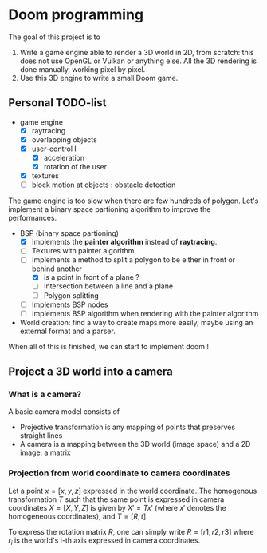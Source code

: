 # Doom programming

The goal of this project is to 

1. Write a game engine able to render a 3D world in 2D, from scratch: this does not use OpenGL or Vulkan or anything else. All the 3D rendering is done manually, working pixel by pixel.
2. Use this 3D engine to write a small Doom game.

## Personal TODO-list

- game engine
    - [x] raytracing
    - [x] overlapping objects
    - [x] user-control I
      - [x] acceleration
      - [x] rotation of the user
    - [x] textures
    - [ ] block motion at objects : obstacle detection

The game engine is too slow when there are few hundreds of polygon. Let's implement a binary space partioning algorithm to improve the performances.

- BSP (binary space partioning)
  - [x] Implements the **painter algorithm** instead of **raytracing**.
  - [ ] Textures with painter algorithm
  - [ ] Implements a method to split a polygon to be either in front or behind another 
    - [x] is a point in front of a plane ?
    - [ ] Intersection between a line and a plane
    - [ ] Polygon splitting
  - [ ] Implements BSP nodes 
  - [ ] Implements BSP algorithm when rendering with the painter algorithm

- World creation: find a way to create maps more easily, maybe using an external format and a parser.

When all of this is finished, we can start to implement doom !

## Project a 3D world into a camera

### What is a camera?

A basic camera model consists of

* Projective transformation is any mapping of points that preserves straight lines
* A camera is a mapping between the 3D world (image space) and a 2D image: a matrix

### Projection from world coordinate to camera coordinates

Let a point $x = [x,y,z]$ expressed in the world coordinate. The homogenous transformation $T$ such that the same point is expressed in camera coordinates $X = [X,Y,Z]$ is given by $X' = T x'$ (where $x'$ denotes the homogeneous coordinates), and $T = [R, t]$.

To express the rotation matrix $R$, one can simply write $R = [r1, r2, r3]$ where $r_i$ is the world's i-th axis expressed in camera coordinates.
